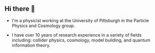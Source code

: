 ## Hi there 👋

- I'm a physicist working at the University of Pittsburgh in the Particle Physics and Cosmology group.

- I have over 10 years of research experience in a variety of fields including: collider physics, cosmology, model building, and quantum information theory.

<!--
**mattlow/mattlow** is a ✨ _special_ ✨ repository because its `README.md` (this file) appears on your GitHub profile.

Here are some ideas to get you started:

- 🔭 I’m currently working on ...
- 🌱 I’m currently learning ...
- 👯 I’m looking to collaborate on ...
- 🤔 I’m looking for help with ...
- 💬 Ask me about ...
- 📫 How to reach me: ...
- 😄 Pronouns: ...
- ⚡ Fun fact: ...
-->
